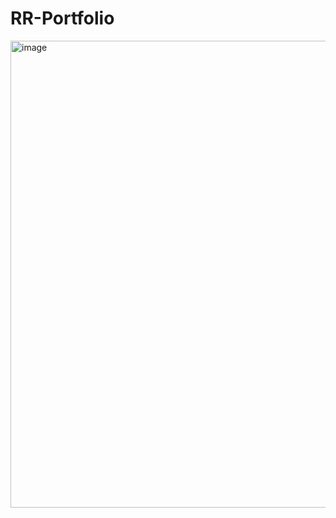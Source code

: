 # RR-Portfolio



<img width="747" alt="image" src="https://user-images.githubusercontent.com/93884163/165183784-ef17175b-3702-4d29-a83a-bc0015bf223a.png">
